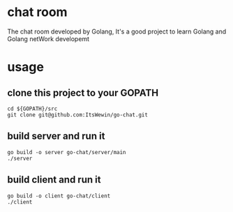# chat room
The chat room developed by Golang, It's a good project to learn Golang and Golang netWork developemt

# usage

## clone this project to your GOPATH

```
cd ${GOPATH}/src
git clone git@github.com:ItsWewin/go-chat.git
```

## build server and run it

```
go build -o server go-chat/server/main
./server
```

## build client and run it
```
go build -o client go-chat/client
./client
```
